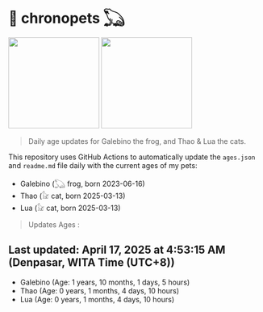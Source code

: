 # 🐾 chronopets 𓆏
<img src="https://github.com/user-attachments/assets/802b3632-7c4b-4232-a3a0-8b1d8fa6f04d" widht=180 height=180 >
<img src="https://github.com/user-attachments/assets/16687005-7ebb-4607-be57-0c8e528fed06" widht=180 height=180 >

> Daily age updates for Galebino the frog, and Thao & Lua the cats.

This repository uses GitHub Actions to automatically update the `ages.json` and `readme.md` file daily with the current ages of my pets: <br>
- Galebino (𓆏 frog, born 2023-06-16)
- Thao (𓃠 cat, born 2025-03-13)
- Lua (𓃠 cat, born 2025-03-13)

> Updates Ages :

## Last updated: April 17, 2025 at 4:53:15 AM (Denpasar, WITA Time (UTC+8))

- Galebino (Age: 1 years, 10 months, 1 days, 5 hours)
- Thao (Age: 0 years, 1 months, 4 days, 10 hours)
- Lua (Age: 0 years, 1 months, 4 days, 10 hours)

